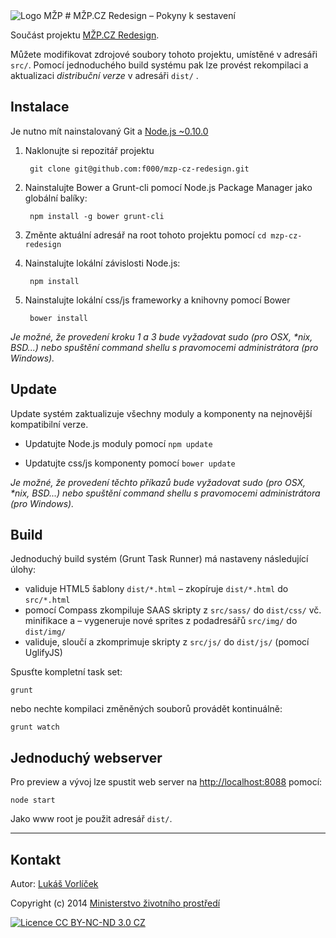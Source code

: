 <img src="http://f000.github.io/mzp-cz-redesign/dist/img/logo-mzp-cs.svg" alt="Logo MŽP"/>
# MŽP.CZ Redesign – Pokyny k sestavení

Součást projektu [MŽP.CZ Redesign](http://f000.github.io/mzp-cz-redesign/).

Můžete modifikovat zdrojové soubory tohoto projektu, umístěné v adresáři `src/`. Pomocí jednoduchého build systému pak lze provést rekompilaci a aktualizaci *distribuční verze* v adresáři `dist/` .

## Instalace

Je nutno mít nainstalovaný Git a [Node.js ~0.10.0](http://nodejs.org/download/)

1. Naklonujte si repozitář projektu

        git clone git@github.com:f000/mzp-cz-redesign.git

2. Nainstalujte Bower a Grunt-cli pomocí Node.js Package Manager jako globální balíky:

        npm install -g bower grunt-cli

3. Změnte aktuální adresář na root tohoto projektu pomocí `cd mzp-cz-redesign`
4. Nainstalujte lokální závislosti Node.js:

        npm install

5. Nainstalujte lokální css/js frameworky a knihovny pomocí Bower 

        bower install

_Je možné, že provedení kroku 1 a 3 bude vyžadovat sudo (pro OSX, *nix, BSD...) nebo spuštění command shellu s pravomocemi administrátora (pro Windows)._

##  Update

Update systém zaktualizuje všechny moduly a komponenty na nejnovější kompatibilní verze. 

* Updatujte Node.js moduly pomocí `npm update`

* Updatujte css/js komponenty pomocí `bower update`

_Je možné, že provedení těchto příkazů bude vyžadovat sudo (pro OSX, *nix, BSD...) nebo spuštění command shellu s pravomocemi administrátora (pro Windows)._

##   Build

Jednoduchý build systém (Grunt Task Runner) má nastaveny následující úlohy:

- validuje HTML5 šablony `dist/*.html`
– zkopíruje  `dist/*.html` do `src/*.html`
- pomocí Compass zkompiluje SAAS skripty z `src/sass/` do `dist/css/` vč. minifikace a 
– vygeneruje nové sprites z podadresářů `src/img/` do `dist/img/`
- validuje, sloučí a zkomprimuje skripty z `src/js/` do `dist/js/` (pomocí UglifyJS)

Spusťte kompletní task set:

    grunt

nebo nechte kompilaci změněných souborů provádět kontinuálně:

    grunt watch
        
## Jednoduchý webserver

Pro preview a vývoj lze spustit web server na [http://localhost:8088](http://localhost:8088) pomocí:

    node start

Jako www root je použit adresář `dist/`.

---

## Kontakt

Autor: [Lukáš Vorlíček](mailto:lukas.vorlicek@codeart.cz)

Copyright (c) 2014 [Ministerstvo životního prostředí](http://www.mzp.cz/)

[<img src="http://f000.github.io/mzp-cz-redesign/dist/img/licence.svg" alt="Licence CC BY-NC-ND 3.0 CZ" />](http://creativecommons.org/licenses/by-nc-nd/3.0/cz/)